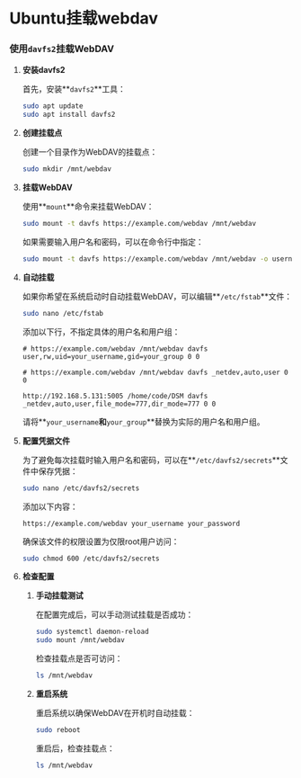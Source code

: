 # Ubuntu挂载webdav

### **使用`davfs2`挂载WebDAV**

1. **安装davfs2**
    
    首先，安装**`davfs2`**工具：
    
    ```bash
    sudo apt update
    sudo apt install davfs2
    ```
    
2. **创建挂载点**
    
    创建一个目录作为WebDAV的挂载点：
    
    ```bash
    sudo mkdir /mnt/webdav
    ```
    
3. **挂载WebDAV**
    
    使用**`mount`**命令来挂载WebDAV：
    
    ```bash
    sudo mount -t davfs https://example.com/webdav /mnt/webdav
    ```
    
    如果需要输入用户名和密码，可以在命令行中指定：
    
    ```bash
    sudo mount -t davfs https://example.com/webdav /mnt/webdav -o username=your_username,password=your_password
    ```
    
4. **自动挂载**
    
    如果你希望在系统启动时自动挂载WebDAV，可以编辑**`/etc/fstab`**文件：
    
    ```bash
    sudo nano /etc/fstab
    ```
    
    添加以下行，不指定具体的用户名和用户组：
    
    ```
    # https://example.com/webdav /mnt/webdav davfs user,rw,uid=your_username,gid=your_group 0 0
    
    # https://example.com/webdav /mnt/webdav davfs _netdev,auto,user 0 0

    http://192.168.5.131:5005 /home/code/DSM davfs _netdev,auto,user,file_mode=777,dir_mode=777 0 0
    ```
    
    请将**`your_username`**和**`your_group`**替换为实际的用户名和用户组。
    
5. **配置凭据文件**
    
    为了避免每次挂载时输入用户名和密码，可以在**`/etc/davfs2/secrets`**文件中保存凭据：
    
    ```bash
    sudo nano /etc/davfs2/secrets
    ```
    
    添加以下内容：
    
    ```
    https://example.com/webdav your_username your_password
    ```
    
    确保该文件的权限设置为仅限root用户访问：
    
    ```bash
    sudo chmod 600 /etc/davfs2/secrets
    ```
    
6. **检查配置**
    1. **手动挂载测试**
        
        在配置完成后，可以手动测试挂载是否成功：
        
        ```bash
        sudo systemctl daemon-reload
        sudo mount /mnt/webdav
        ```
        
        检查挂载点是否可访问：
        
        ```bash
        ls /mnt/webdav
        ```
        
    2. **重启系统**
        
        重启系统以确保WebDAV在开机时自动挂载：
        
        ```bash
        sudo reboot
        ```
        
        重启后，检查挂载点：
        
        ```bash
        ls /mnt/webdav
        ```
